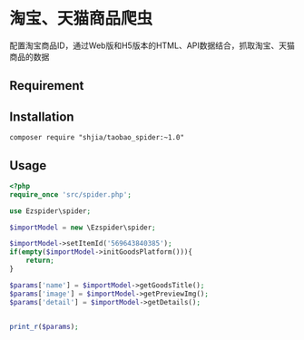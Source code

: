 # 淘宝、天猫商品爬虫

配置淘宝商品ID，通过Web版和H5版本的HTML、API数据结合，抓取淘宝、天猫商品的数据

## Requirement

## Installation

```shell
composer require "shjia/taobao_spider:~1.0"
```

## Usage

```php
<?php
require_once 'src/spider.php';

use Ezspider\spider;

$importModel = new \Ezspider\spider;

$importModel->setItemId('569643840385');
if(empty($importModel->initGoodsPlatform())){
    return;
}

$params['name'] = $importModel->getGoodsTitle();
$params['image'] = $importModel->getPreviewImg();
$params['detail'] = $importModel->getDetails();


print_r($params);

```
